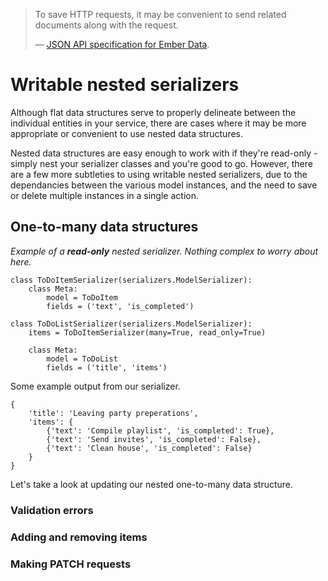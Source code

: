 > To save HTTP requests, it may be convenient to send related documents along with the request.
>
> &mdash; [JSON API specification for Ember Data][cite].

# Writable nested serializers

Although flat data structures serve to properly delineate between the individual entities in your service, there are cases where it may be more appropriate or convenient to use nested data structures.

Nested data structures are easy enough to work with if they're read-only - simply nest your serializer classes and you're good to go.  However, there are a few more subtleties to using writable nested serializers, due to the dependancies between the various model instances, and the need to save or delete multiple instances in a single action.

## One-to-many data structures

*Example of a **read-only** nested serializer.  Nothing complex to worry about here.*

	class ToDoItemSerializer(serializers.ModelSerializer):
	    class Meta:
	        model = ToDoItem
	        fields = ('text', 'is_completed')

	class ToDoListSerializer(serializers.ModelSerializer):
	    items = ToDoItemSerializer(many=True, read_only=True)

	    class Meta:
	        model = ToDoList
	        fields = ('title', 'items')

Some example output from our serializer.

    {
        'title': 'Leaving party preperations',
        'items': {
            {'text': 'Compile playlist', 'is_completed': True},
            {'text': 'Send invites', 'is_completed': False},
            {'text': 'Clean house', 'is_completed': False}
        }
    }

Let's take a look at updating our nested one-to-many data structure.

### Validation errors

### Adding and removing items

### Making PATCH requests


[cite]: http://jsonapi.org/format/#url-based-json-api
